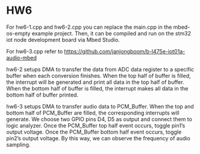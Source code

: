 # HW6  
For hw6-1.cpp and hw6-2.cpp you can replace the main.cpp in the mbed-os-empty example project. Then, it can be compiled and run on the stm32 iot node development board via Mbed Studio.  

For hw6-3.cpp refer to https://github.com/janjongboom/b-l475e-iot01a-audio-mbed  

hw6-2 setups DMA to transfer the data from ADC data register to a specific buffer when each conversion finishes. When the top half of buffer is filled, the interrupt will be generated and print all data in the top half of buffer. When the bottom half of buffer is filled, the interrupt makes all data in the bottom half of buffer printed.   

hw6-3 setups DMA to transfer audio data to PCM_Buffer. When the top and bottom half of PCM_Buffer are filled, the corresponding interrupts will generate. We choose two GPIO pins D4, D5 as output and connect them to logic analyzer. Once the PCM_Buffer top half event occurs, toggle pin1’s output voltage. Once the PCM_Buffer bottom half event occurs, toggle pin2’s output voltage. By this way, we can observe the frequency of audio sampling.
